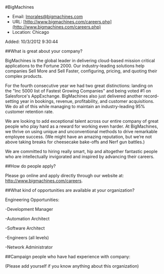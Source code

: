 
#BigMachines

* Email: [lmorales@bigmachines.com](mailto:lmorales@bigmachines.com)
* URL: [http://www.bigmachines.com/careers.php](http://www.bigmachines.com/careers.php)
* Location: Chicago

Added: 10/3/2012 9:30:44

##What is great about your company?

BigMachines is the global leader in delivering cloud-based mission critical applications to the Fortune 2000. Our industry-leading solutions help companies Sell More and Sell Faster, configuring, pricing, and quoting their complex products.



For the fourth consecutive year we had two great distinctions: landing on the "Inc 5000 list of Fastest Growing Companies" and being voted #1 on Salesforce's AppExchange. BigMachines also just delivered another record-setting year in bookings, revenue, profitability, and customer acquisitions. We do all of this while managing to maintain an industry-leading 95% customer retention rate.



We are looking to add exceptional talent across our entire company of great people who play hard as a reward for working even harder. At BigMachines, we thrive on using unique and unconventional methods to drive remarkable employee success. (We might have an amazing reputation, but we’re not above taking breaks for cheesecake bake-offs and Nerf gun battles.)



We are committed to hiring really smart, hip and altogether fantastic people who are intellectually invigorated and inspired by advancing their careers.



##How do people apply?

Please go online and apply directly through our website at:  http://www.bigmachines.com/careers.

##What kind of opportunities are available at your organization?

Engineering Opportunities:

-Development Manager

-Automation Architect 

-Software Architect

-Engineers (all levels)

-Network Administrator

##Campaign people who have had experience with company:

(Please add yourself if you know anything about this organization)


    